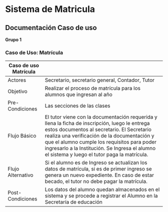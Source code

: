 #  Sistema de Matricula
## Documentación Caso de uso
**Grupo 1**

### Caso de Uso: Matrícula

|Caso de uso Matrícula||
|-------|------------|
|Actores| Secretario, secretario general, Contador, Tutor|
|Objetivo | Realizar el proceso de matrícula para los alumnos que ingresan al año|
|Pre-Condiciones| Las secciones de las clases| 
| Flujo Básico| El tutor viene con la documentación requerida y llena la ficha de inscripción, luego le entrega estos documentos al secretario. El Secretario realiza una verificación de la documentación y que el alumno cumple los requisitos para poder ingresarlo a la Institución. Se Ingresa el alumno el sistema y luego el tutor paga la matrícula. |
|Flujo Alternativo|Si el alumno es de Ingreso se actualizan los datos de matrícula, si es de primer ingreso se genera un nuevo expediente. En caso de estar becado, el tutor no debe pagar la matrícula.|
|Post-Condiciones| Los datos del alumno quedan almacenados en el sistema y se procede a registrar el Alumno en la Secretaría de educación |

